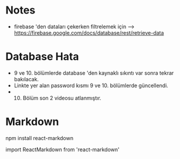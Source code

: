 # Notes
- firebase 'den dataları çekerken filtrelemek için --> https://firebase.google.com/docs/database/rest/retrieve-data


# Database Hata
- 9 ve 10. bölümlerde database 'den kaynaklı sıkıntı var sonra tekrar bakılacak.
- Linkte yer alan password kısmı 9 ve 10. bölümlerde güncellendi.
- 10. Bölüm son 2 videosu atlanmıştır.

# Markdown 

npm install react-markdown

import ReactMarkdown from 'react-markdown'